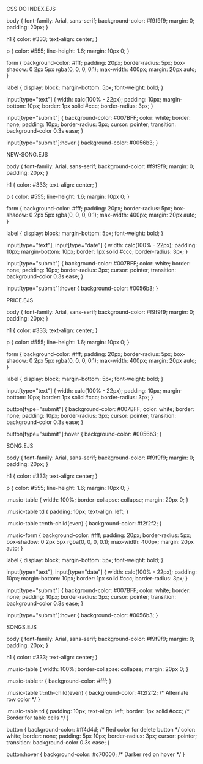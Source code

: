 CSS DO INDEX.EJS

body {
    font-family: Arial, sans-serif;
    background-color: #f9f9f9;
    margin: 0;
    padding: 20px;
}

h1 {
    color: #333;
    text-align: center;
}

p {
    color: #555;
    line-height: 1.6;
    margin: 10px 0;
}

form {
    background-color: #fff;
    padding: 20px;
    border-radius: 5px;
    box-shadow: 0 2px 5px rgba(0, 0, 0, 0.1);
    max-width: 400px;
    margin: 20px auto;
}

label {
    display: block;
    margin-bottom: 5px;
    font-weight: bold;
}

input[type="text"] {
    width: calc(100% - 22px);
    padding: 10px;
    margin-bottom: 10px;
    border: 1px solid #ccc;
    border-radius: 3px;
}

input[type="submit"] {
    background-color: #007BFF;
    color: white;
    border: none;
    padding: 10px;
    border-radius: 3px;
    cursor: pointer;
    transition: background-color 0.3s ease;
}

input[type="submit"]:hover {
    background-color: #0056b3;
}





NEW-SONG.EJS



body {
    font-family: Arial, sans-serif;
    background-color: #f9f9f9;
    margin: 0;
    padding: 20px;
}

h1 {
    color: #333;
    text-align: center;
}

p {
    color: #555;
    line-height: 1.6;
    margin: 10px 0;
}

form {
    background-color: #fff;
    padding: 20px;
    border-radius: 5px;
    box-shadow: 0 2px 5px rgba(0, 0, 0, 0.1);
    max-width: 400px;
    margin: 20px auto;
}

label {
    display: block;
    margin-bottom: 5px;
    font-weight: bold;
}

input[type="text"],
input[type="date"] {
    width: calc(100% - 22px);
    padding: 10px;
    margin-bottom: 10px;
    border: 1px solid #ccc;
    border-radius: 3px;
}

input[type="submit"] {
    background-color: #007BFF;
    color: white;
    border: none;
    padding: 10px;
    border-radius: 3px;
    cursor: pointer;
    transition: background-color 0.3s ease;
}

input[type="submit"]:hover {
    background-color: #0056b3;
}











PRICE.EJS



body {
    font-family: Arial, sans-serif;
    background-color: #f9f9f9;
    margin: 0;
    padding: 20px;
}

h1 {
    color: #333;
    text-align: center;
}

p {
    color: #555;
    line-height: 1.6;
    margin: 10px 0;
}

form {
    background-color: #fff;
    padding: 20px;
    border-radius: 5px;
    box-shadow: 0 2px 5px rgba(0, 0, 0, 0.1);
    max-width: 400px;
    margin: 20px auto;
}

label {
    display: block;
    margin-bottom: 5px;
    font-weight: bold;
}

input[type="text"] {
    width: calc(100% - 22px);
    padding: 10px;
    margin-bottom: 10px;
    border: 1px solid #ccc;
    border-radius: 3px;
}

button[type="submit"] {
    background-color: #007BFF;
    color: white;
    border: none;
    padding: 10px;
    border-radius: 3px;
    cursor: pointer;
    transition: background-color 0.3s ease;
}

button[type="submit"]:hover {
    background-color: #0056b3;
}



















SONG.EJS




body {
    font-family: Arial, sans-serif;
    background-color: #f9f9f9;
    margin: 0;
    padding: 20px;
}

h1 {
    color: #333;
    text-align: center;
}

p {
    color: #555;
    line-height: 1.6;
    margin: 10px 0;
}

.music-table {
    width: 100%;
    border-collapse: collapse;
    margin: 20px 0;
}

.music-table td {
    padding: 10px;
    text-align: left;
}

.music-table tr:nth-child(even) {
    background-color: #f2f2f2;
}

.music-form {
    background-color: #fff;
    padding: 20px;
    border-radius: 5px;
    box-shadow: 0 2px 5px rgba(0, 0, 0, 0.1);
    max-width: 400px;
    margin: 20px auto;
}

label {
    display: block;
    margin-bottom: 5px;
    font-weight: bold;
}

input[type="text"],
input[type="date"] {
    width: calc(100% - 22px);
    padding: 10px;
    margin-bottom: 10px;
    border: 1px solid #ccc;
    border-radius: 3px;
}

input[type="submit"] {
    background-color: #007BFF;
    color: white;
    border: none;
    padding: 10px;
    border-radius: 3px;
    cursor: pointer;
    transition: background-color 0.3s ease;
}

input[type="submit"]:hover {
    background-color: #0056b3;
}



























SONGS.EJS

body {
    font-family: Arial, sans-serif;
    background-color: #f9f9f9;
    margin: 0;
    padding: 20px;
}

h1 {
    color: #333;
    text-align: center;
}

.music-table {
    width: 100%;
    border-collapse: collapse;
    margin: 20px 0;
}

.music-table tr {
    background-color: #fff;
}

.music-table tr:nth-child(even) {
    background-color: #f2f2f2; /* Alternate row color */
}

.music-table td {
    padding: 10px;
    text-align: left;
    border: 1px solid #ccc; /* Border for table cells */
}

button {
    background-color: #ff4d4d; /* Red color for delete button */
    color: white;
    border: none;
    padding: 5px 10px;
    border-radius: 3px;
    cursor: pointer;
    transition: background-color 0.3s ease;
}

button:hover {
    background-color: #c70000; /* Darker red on hover */
}